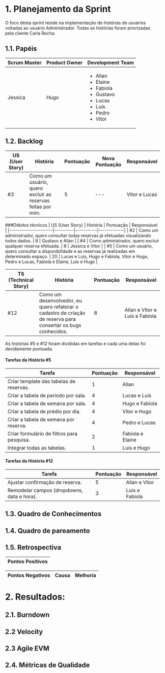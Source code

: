 # 1. Planejamento da Sprint
O foco desta sprint reside na implementação de histórias de usuários voltadas ao usuário Administrador. Todas as histórias foram priorizadas pela cliente Carla Rocha. 

## 1.1. Papéis

|Scrum Master|Product Owner|Development Team     |
|------------|-------------|---------------------|
|Jessica       | Hugo      |<ul><li>Allan</li><li>Elaine</li><li>Fabiola</li><li>Gustavo</li><li>Lucas</li><li>Luís</li><li>Pedro</li><li>Vitor</li>  |

## 1.2. Backlog

| US (User Story) | História | Pontuação |Nova Pontuação| Responsável |
|----------------------|----------|-----------|-----------|-----------|
| #3 | Como um usuário, quero excluir as reservas feitas por mim. | 5  |---| Vitor e Lucas |

###Débitos técnicos
| US (User Story) | História | Pontuação | Responsável |
|----------------------|----------|-----------|-------------|
| #2 | Como um administrador, quero consultar todas reservas já efetuadas visualizando todos dados. | 8  | Gustavo e Allan |
| #4 | Como administrador, quero excluir qualquer reserva efetuada. | 8  | Jessica e Vitor |
| #5 | Como um usuário, quero consultar a disponibilidade e as reservas já realizadas em determinado espaço. | 20  | Lucas e Luis, Hugo e Fabíola, Vitor e Hugo, Pedro e Lucas, Fabíola e Elaine, Luis e Hugo |

| TS (Technical Story) | História | Pontuação | Responsável |
|----------------------|----------|-----------|-------------|
| #12 | Como um desenvolvedor, eu quero refatorar o cadastro de criação de reserva para consertar os bugs conhecidos. | 8  | Allan e Vitor e Luis e Fabíola |

As histórias #5 e #12 foram divididas em tarefas e cada uma delas foi devidamente pontuada.

#### Tarefas da História #5
| Tarefa | Pontuação | Responsável |
|--------|-----------|-------------|
| Criar template das tabelas de reservas. | 1  | Allan |
| Criar a tabela de período por sala. | 4 | Lucas e Luis |
| Criar a tabela de semana por sala. | 4  | Hugo e Fabíola |
| Criar a tabela de prédio por dia. | 4 | Vitor e Hugo |
| Criar a tabela de semana por reserva. | 4  | Pedro e Lucas |
| Criar formulário de filtros para pesquisa. | 2 | Fabíola e Elaine |
| Integrar todas as tabelas. | 1 | Luis e Hugo |


#### Tarefas da História #12
| Tarefa | Pontuação | Responsável |
|--------|-----------|-------------|
| Ajustar confirmação de reserva. | 5  | Allan e Vitor |
| Remodelar campos (dropdowns, data e hora). | 3 | Luis e Fabíola |

## 1.3. Quadro de Conhecimentos

## 1.4. Quadro de pareamento

## 1.5. Retrospectiva
|Pontos Positivos|
|----------------|

|Pontos Negativos |Causa| Melhoria|
|-----------------|-----|---------|

# 2. Resultados:

## 2.1. Burndown

## 2.2 Velocity

## 2.3 Agile EVM


## 2.4. Métricas de Qualidade
